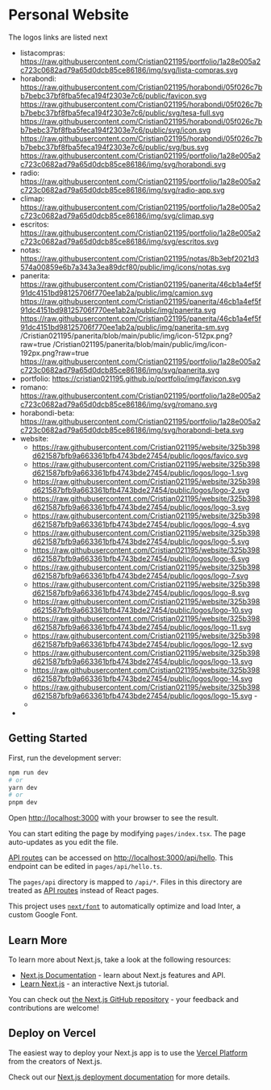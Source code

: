 # Personal Website

The logos links are listed next
- listacompras: https://raw.githubusercontent.com/Cristian021195/portfolio/1a28e005a2c723c0682ad79a65d0dcb85ce86186/img/svg/lista-compras.svg
- horabondi: https://raw.githubusercontent.com/Cristian021195/horabondi/05f026c7bb7bebc37bf8fba5feca194f2303e7c6/public/favicon.svg https://raw.githubusercontent.com/Cristian021195/horabondi/05f026c7bb7bebc37bf8fba5feca194f2303e7c6/public/svg/tesa-full.svg https://raw.githubusercontent.com/Cristian021195/horabondi/05f026c7bb7bebc37bf8fba5feca194f2303e7c6/public/svg/icon.svg https://raw.githubusercontent.com/Cristian021195/horabondi/05f026c7bb7bebc37bf8fba5feca194f2303e7c6/public/svg/bus.svg https://raw.githubusercontent.com/Cristian021195/portfolio/1a28e005a2c723c0682ad79a65d0dcb85ce86186/img/svg/horabondi.svg
- radio: https://raw.githubusercontent.com/Cristian021195/portfolio/1a28e005a2c723c0682ad79a65d0dcb85ce86186/img/svg/radio-app.svg
- climap: https://raw.githubusercontent.com/Cristian021195/portfolio/1a28e005a2c723c0682ad79a65d0dcb85ce86186/img/svg/climap.svg
- escritos: https://raw.githubusercontent.com/Cristian021195/portfolio/1a28e005a2c723c0682ad79a65d0dcb85ce86186/img/svg/escritos.svg
- notas: https://raw.githubusercontent.com/Cristian021195/notas/8b3ebf2021d3574a00859e6b7a343a3ea89dcf80/public/img/icons/notas.svg
- panerita: https://raw.githubusercontent.com/Cristian021195/panerita/46cb1a4ef5f91dc4151bd98125706f770ee1ab2a/public/img/camion.svg https://raw.githubusercontent.com/Cristian021195/panerita/46cb1a4ef5f91dc4151bd98125706f770ee1ab2a/public/img/panerita.svg https://raw.githubusercontent.com/Cristian021195/panerita/46cb1a4ef5f91dc4151bd98125706f770ee1ab2a/public/img/panerita-sm.svg /Cristian021195/panerita/blob/main/public/img/icon-512px.png?raw=true /Cristian021195/panerita/blob/main/public/img/icon-192px.png?raw=true https://raw.githubusercontent.com/Cristian021195/portfolio/1a28e005a2c723c0682ad79a65d0dcb85ce86186/img/svg/panerita.svg
- portfolio: https://cristian021195.github.io/portfolio/img/favicon.svg 
- romano: https://raw.githubusercontent.com/Cristian021195/portfolio/1a28e005a2c723c0682ad79a65d0dcb85ce86186/img/svg/romano.svg
- horabondi-beta: https://raw.githubusercontent.com/Cristian021195/portfolio/1a28e005a2c723c0682ad79a65d0dcb85ce86186/img/svg/horabondi-beta.svg
- website:
    - https://raw.githubusercontent.com/Cristian021195/website/325b398d621587bfb9a663361bfb4743bde27454/public/logos/favico.svg
    - https://raw.githubusercontent.com/Cristian021195/website/325b398d621587bfb9a663361bfb4743bde27454/public/logos/logo-1.svg
    - https://raw.githubusercontent.com/Cristian021195/website/325b398d621587bfb9a663361bfb4743bde27454/public/logos/logo-2.svg
    - https://raw.githubusercontent.com/Cristian021195/website/325b398d621587bfb9a663361bfb4743bde27454/public/logos/logo-3.svg
    - https://raw.githubusercontent.com/Cristian021195/website/325b398d621587bfb9a663361bfb4743bde27454/public/logos/logo-4.svg
    - https://raw.githubusercontent.com/Cristian021195/website/325b398d621587bfb9a663361bfb4743bde27454/public/logos/logo-5.svg
    - https://raw.githubusercontent.com/Cristian021195/website/325b398d621587bfb9a663361bfb4743bde27454/public/logos/logo-6.svg
    - https://raw.githubusercontent.com/Cristian021195/website/325b398d621587bfb9a663361bfb4743bde27454/public/logos/logo-7.svg
    - https://raw.githubusercontent.com/Cristian021195/website/325b398d621587bfb9a663361bfb4743bde27454/public/logos/logo-8.svg
    - https://raw.githubusercontent.com/Cristian021195/website/325b398d621587bfb9a663361bfb4743bde27454/public/logos/logo-10.svg
    - https://raw.githubusercontent.com/Cristian021195/website/325b398d621587bfb9a663361bfb4743bde27454/public/logos/logo-11.svg
    - https://raw.githubusercontent.com/Cristian021195/website/325b398d621587bfb9a663361bfb4743bde27454/public/logos/logo-12.svg
    - https://raw.githubusercontent.com/Cristian021195/website/325b398d621587bfb9a663361bfb4743bde27454/public/logos/logo-13.svg
    - https://raw.githubusercontent.com/Cristian021195/website/325b398d621587bfb9a663361bfb4743bde27454/public/logos/logo-14.svg
    - https://raw.githubusercontent.com/Cristian021195/website/325b398d621587bfb9a663361bfb4743bde27454/public/logos/logo-15.svg    - 
    - 
- 

## Getting Started

First, run the development server:

```bash
npm run dev
# or
yarn dev
# or
pnpm dev
```

Open [http://localhost:3000](http://localhost:3000) with your browser to see the result.

You can start editing the page by modifying `pages/index.tsx`. The page auto-updates as you edit the file.

[API routes](https://nextjs.org/docs/api-routes/introduction) can be accessed on [http://localhost:3000/api/hello](http://localhost:3000/api/hello). This endpoint can be edited in `pages/api/hello.ts`.

The `pages/api` directory is mapped to `/api/*`. Files in this directory are treated as [API routes](https://nextjs.org/docs/api-routes/introduction) instead of React pages.

This project uses [`next/font`](https://nextjs.org/docs/basic-features/font-optimization) to automatically optimize and load Inter, a custom Google Font.

## Learn More

To learn more about Next.js, take a look at the following resources:

- [Next.js Documentation](https://nextjs.org/docs) - learn about Next.js features and API.
- [Learn Next.js](https://nextjs.org/learn) - an interactive Next.js tutorial.

You can check out [the Next.js GitHub repository](https://github.com/vercel/next.js/) - your feedback and contributions are welcome!

## Deploy on Vercel

The easiest way to deploy your Next.js app is to use the [Vercel Platform](https://vercel.com/new?utm_medium=default-template&filter=next.js&utm_source=create-next-app&utm_campaign=create-next-app-readme) from the creators of Next.js.

Check out our [Next.js deployment documentation](https://nextjs.org/docs/deployment) for more details.
